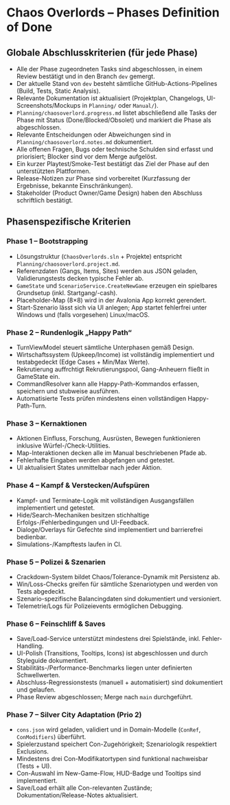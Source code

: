 # Chaos Overlords – Phases Definition of Done

## Globale Abschlusskriterien (für jede Phase)
- Alle der Phase zugeordneten Tasks sind abgeschlossen, in einem Review bestätigt und in den Branch `dev` gemergt.
- Der aktuelle Stand von `dev` besteht sämtliche GitHub-Actions-Pipelines (Build, Tests, Static Analysis).
- Relevante Dokumentation ist aktualisiert (Projektplan, Changelogs, UI-Screenshots/Mockups in `Planning/` oder `Manual/`).
- `Planning/chaosoverlord.progress.md` listet abschließend alle Tasks der Phase mit Status (Done/Blocked/Obsolet) und markiert die Phase als abgeschlossen.
- Relevante Entscheidungen oder Abweichungen sind in `Planning/chaosoverlord.notes.md` dokumentiert.
- Alle offenen Fragen, Bugs oder technische Schulden sind erfasst und priorisiert; Blocker sind vor dem Merge aufgelöst.
- Ein kurzer Playtest/Smoke-Test bestätigt das Ziel der Phase auf den unterstützten Plattformen.
- Release-Notizen zur Phase sind vorbereitet (Kurzfassung der Ergebnisse, bekannte Einschränkungen).
- Stakeholder (Product Owner/Game Design) haben den Abschluss schriftlich bestätigt.

## Phasenspezifische Kriterien

### Phase 1 – Bootstrapping
- Lösungstruktur (`ChaosOverlords.sln` + Projekte) entspricht `Planning/chaosoverlord.project.md`.
- Referenzdaten (Gangs, Items, Sites) werden aus JSON geladen, Validierungstests decken typische Fehler ab.
- `GameState` und `ScenarioService.CreateNewGame` erzeugen ein spielbares Grundsetup (inkl. Startgang/-cash).
- Placeholder-Map (8×8) wird in der Avalonia App korrekt gerendert.
- Start-Szenario lässt sich via UI anlegen; App startet fehlerfrei unter Windows und (falls vorgesehen) Linux/macOS.

### Phase 2 – Rundenlogik „Happy Path“
- TurnViewModel steuert sämtliche Unterphasen gemäß Design.
- Wirtschaftssystem (Upkeep/Income) ist vollständig implementiert und testabgedeckt (Edge Cases + Min/Max Werte).
- Rekrutierung auffrchtigt Rekrutierungspool, Gang-Anheuern fließt in GameState ein.
- CommandResolver kann alle Happy-Path-Kommandos erfassen, speichern und stubweise ausführen.
- Automatisierte Tests prüfen mindestens einen vollständigen Happy-Path-Turn.

### Phase 3 – Kernaktionen
- Aktionen Einfluss, Forschung, Ausrüsten, Bewegen funktionieren inklusive Würfel-/Check-Utilities.
- Map-Interaktionen decken alle im Manual beschriebenen Pfade ab.
- Fehlerhafte Eingaben werden abgefangen und getestet.
- UI aktualisiert States unmittelbar nach jeder Aktion.

### Phase 4 – Kampf & Verstecken/Aufspüren
- Kampf- und Terminate-Logik mit vollständigen Ausgangsfällen implementiert und getestet.
- Hide/Search-Mechaniken besitzen stichhaltige Erfolgs-/Fehlerbedingungen und UI-Feedback.
- Dialoge/Overlays für Gefechte sind implementiert und barrierefrei bedienbar.
- Simulations-/Kampftests laufen in CI.

### Phase 5 – Polizei & Szenarien
- Crackdown-System bildet Chaos/Tolerance-Dynamik mit Persistenz ab.
- Win/Loss-Checks greifen für sämtliche Szenariotypen und werden von Tests abgedeckt.
- Szenario-spezifische Balancingdaten sind dokumentiert und versioniert.
- Telemetrie/Logs für Polizeievents ermöglichen Debugging.

### Phase 6 – Feinschliff & Saves
- Save/Load-Service unterstützt mindestens drei Spielstände, inkl. Fehler-Handling.
- UI-Polish (Transitions, Tooltips, Icons) ist abgeschlossen und durch Styleguide dokumentiert.
- Stabilitäts-/Performance-Benchmarks liegen unter definierten Schwellwerten.
- Abschluss-Regressionstests (manuell + automatisiert) sind dokumentiert und gelaufen.
- Phase Review abgeschlossen; Merge nach `main` durchgeführt.

### Phase 7 – Silver City Adaptation (Prio 2)
- `cons.json` wird geladen, validiert und in Domain-Modelle (`ConRef`, `ConModifiers`) überführt.
- Spielerzustand speichert Con-Zugehörigkeit; Szenariologik respektiert Exclusions.
- Mindestens drei Con-Modifikatortypen sind funktional nachweisbar (Tests + UI).
- Con-Auswahl im New-Game-Flow, HUD-Badge und Tooltips sind implementiert.
- Save/Load erhält alle Con-relevanten Zustände; Dokumentation/Release-Notes aktualisiert.
